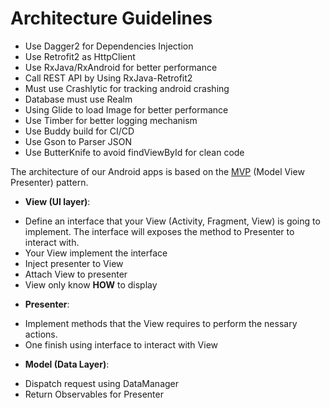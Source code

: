 # Architecture Guidelines

* Use Dagger2 for Dependencies Injection
* Use Retrofit2 as HttpClient
* Use RxJava/RxAndroid for better performance
* Call REST API by Using RxJava-Retrofit2
* Must use Crashlytic for tracking android crashing
* Database must use Realm
* Using Glide to load Image for better performance
* Use Timber for better logging mechanism
* Use Buddy build for CI/CD
* Use Gson to Parser JSON 
* Use ButterKnife to avoid findViewById for clean code

The architecture of our Android apps is based on the [MVP](https://en.wikipedia.org/wiki/Model%E2%80%93view%E2%80%93presenter) (Model View Presenter) pattern.

* __View (UI layer)__: 
- Define an interface that your View (Activity, Fragment, View) is going to implement. The interface will exposes the method to Presenter to interact with.
- Your View implement the interface
- Inject presenter to View
- Attach View to presenter
- View only know __HOW__ to display
* __Presenter__: 
- Implement methods that the View requires to perform the nessary actions.
- One finish using interface to interact with View
* __Model (Data Layer)__: 
- Dispatch request using DataManager
- Return Observables for Presenter

